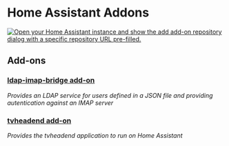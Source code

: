 # Home Assistant Addons

[![Open your Home Assistant instance and show the add add-on repository dialog with a specific repository URL pre-filled.](https://my.home-assistant.io/badges/supervisor_add_addon_repository.svg)](https://my.home-assistant.io/redirect/supervisor_add_addon_repository/?repository_url=https%3A%2F%2Fgithub.com%2FH2CK%2Fha-addons)

## Add-ons

### [ldap-imap-bridge add-on](./ldap-imap-bridge)

_Provides an LDAP service for users defined in a JSON file and providing autentication against an IMAP server_

### [tvheadend add-on](./tvheadend)

_Provides the tvheadend application to run on Home Assistant_